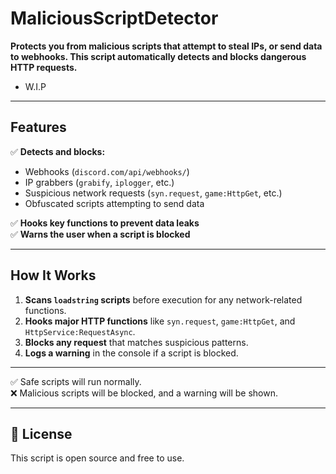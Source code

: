 # MaliciousScriptDetector

**Protects you from malicious scripts that attempt to steal IPs, or send data to webhooks. This script automatically detects and blocks dangerous HTTP requests.**  

- W.I.P
---

## **Features**  
✅ **Detects and blocks:**  
- Webhooks (`discord.com/api/webhooks/`)  
- IP grabbers (`grabify`, `iplogger`, etc.)  
- Suspicious network requests (`syn.request`, `game:HttpGet`, etc.)  
- Obfuscated scripts attempting to send data  

✅ **Hooks key functions to prevent data leaks**  
✅ **Warns the user when a script is blocked**  

---

## **How It Works**  
1. **Scans `loadstring` scripts** before execution for any network-related functions.  
2. **Hooks major HTTP functions** like `syn.request`, `game:HttpGet`, and `HttpService:RequestAsync`.  
3. **Blocks any request** that matches suspicious patterns.  
4. **Logs a warning** in the console if a script is blocked.  

---

✅ Safe scripts will run normally.  
❌ Malicious scripts will be blocked, and a warning will be shown.  

---

## **📜 License**  
This script is open source and free to use.
